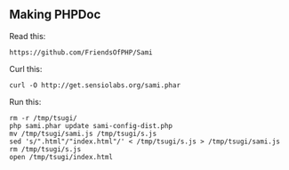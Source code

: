 Making PHPDoc
-------------

Read this:

    https://github.com/FriendsOfPHP/Sami

Curl this:

    curl -O http://get.sensiolabs.org/sami.phar

Run this:

    rm -r /tmp/tsugi/
    php sami.phar update sami-config-dist.php
    mv /tmp/tsugi/sami.js /tmp/tsugi/s.js
    sed 's/".html"/"index.html"/' < /tmp/tsugi/s.js > /tmp/tsugi/sami.js
    rm /tmp/tsugi/s.js
    open /tmp/tsugi/index.html


